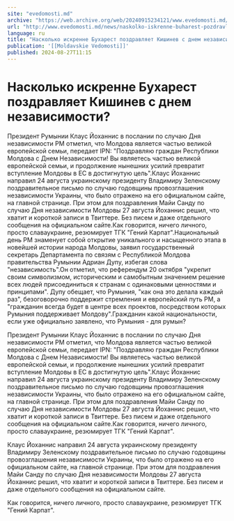 ```yaml
---
site: "evedomosti.md"
archive: "https://web.archive.org/web/20240915234121/www.evedomosti.md/news/naskolko-iskrenne-buharest-pozdravlyaet-kishinev-s-dnem-neza"
url: "http://www.evedomosti.md/news/naskolko-iskrenne-buharest-pozdravlyaet-kishinev-s-dnem-neza"
language: ru
title: "Насколько искренне Бухарест поздравляет Кишинев с днем независимости?"
publication: '[[Moldavskie Vedomosti]]'
published: 2024-08-27T11:15
---
```


# Насколько искренне Бухарест поздравляет Кишинев с днем независимости?

Президент Румынии Клаус Йоханнис в послании по случаю Дня независимости РМ отметил, что Молдова является частью великой европейской семьи, передает IPN: "Поздравляю граждан Республики Молдова с Днем Независимости! Вы являетесь частью великой европейской семьи, и продолжение нынешних усилий превратит вступление Молдовы в ЕС в достигнутую цель".Клаус Йоханнис направил 24 августа украинскому президенту Владимиру Зеленскому поздравительное письмо по случаю годовщины провозглашения независимости Украины, что было отражено на его официальном сайте, на главной странице. При этом для поздравления Майи Санду по случаю Дня независимости Молдовы 27 августа Йоханнис решил, что хватит и короткой записи в Твиттере. Без писем и даже отдельного сообщения на официальном сайте.Как говорится, ничего личного, просто славаукраине, резюмирует ТГК "Гений Карпат".Национальный день РМ знаменует собой открытие уникального и насыщенного этапа в новейшей истории народа Молдовы, заявил государственный секретарь Департамента по связям с Республикой Молдова правительства Румынии Адриан Дупу, избегая слова "независимость".Он отметил, что референдум 20 октября "укрепит своим символизмом, историческим и самобытным значением решение всех людей присоединиться к странам с одинаковыми ценностями и принципами". Дупу обещает, что Румыния, "как она это делала каждый раз", безоговорочно поддержит стремления и европейский путь РМ, а "гражданин всегда будет в центре всех проектов, посредством которых Румыния поддерживает Молдову".Гражданин какой национальности, если уже официально заявлено, что Румыния - для румын?

Президент Румынии Клаус Йоханнис в послании по случаю Дня независимости РМ отметил, что Молдова является частью великой европейской семьи, передает IPN: "Поздравляю граждан Республики Молдова с Днем Независимости! Вы являетесь частью великой европейской семьи, и продолжение нынешних усилий превратит вступление Молдовы в ЕС в достигнутую цель".Клаус Йоханнис направил 24 августа украинскому президенту Владимиру Зеленскому поздравительное письмо по случаю годовщины провозглашения независимости Украины, что было отражено на его официальном сайте, на главной странице. При этом для поздравления Майи Санду по случаю Дня независимости Молдовы 27 августа Йоханнис решил, что хватит и короткой записи в Твиттере. Без писем и даже отдельного сообщения на официальном сайте.Как говорится, ничего личного, просто славаукраине, резюмирует ТГК "Гений Карпат".

Клаус Йоханнис направил 24 августа украинскому президенту Владимиру Зеленскому поздравительное письмо по случаю годовщины провозглашения независимости Украины, что было отражено на его официальном сайте, на главной странице. При этом для поздравления Майи Санду по случаю Дня независимости Молдовы 27 августа Йоханнис решил, что хватит и короткой записи в Твиттере. Без писем и даже отдельного сообщения на официальном сайте.

Как говорится, ничего личного, просто славаукраине, резюмирует ТГК "Гений Карпат".